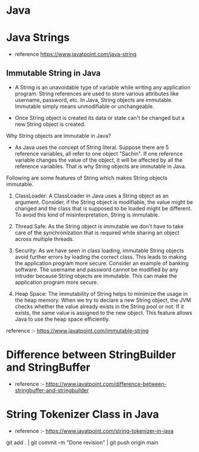 # Java

# Java Strings
- reference https://www.javatpoint.com/java-string

## Immutable String in Java

- A String is an unavoidable type of variable while writing any application program. 
String references are used to store various attributes like username, password, etc. 
In Java, String objects are immutable. Immutable simply means unmodifiable or unchangeable.

- Once String object is created its data or state can't be changed but a new String object is created.

Why String objects are immutable in Java?
- As Java uses the concept of String literal. Suppose there are 5 reference variables, all refer to one object "Sachin". If one reference variable changes the value of the object, it will be affected by all the reference variables. That is why String objects are immutable in Java.

Following are some features of String which makes String objects immutable.
1. ClassLoader:
  A ClassLoader in Java uses a String object as an argument. Consider, if the String object is modifiable, the value might be changed and the class that is supposed to be loaded might be different.
  To avoid this kind of misinterpretation, String is immutable.

2. Thread Safe:
  As the String object is immutable we don't have to take care of the synchronization that is required while sharing an object across multiple threads.

3. Security:
  As we have seen in class loading, immutable String objects avoid further errors by loading the correct class. This leads to making the application program more secure. Consider an example of banking software.    The username and password cannot be modified by any intruder because String objects are immutable. This can make the application program more secure.

5. Heap Space:
  The immutability of String helps to minimize the usage in the heap memory. When we try to declare a new String object, the JVM checks whether the value already exists in the String pool or not. If it exists,     the same value is assigned to the new object. This feature allows Java to use the heap space efficiently.

reference :- https://www.javatpoint.com/immutable-string

# Difference between StringBuilder and StringBuffer
- reference :- https://www.javatpoint.com/difference-between-stringbuffer-and-stringbuilder

# String Tokenizer Class in Java
- reference :- https://www.javatpoint.com/string-tokenizer-in-java



git add . | git commit -m "Done revision" | git push origin main

